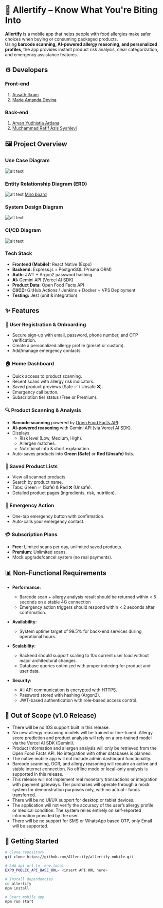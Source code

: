 # 📱 Allertify – Know What You're Biting Into  

**Allertify** is a mobile app that helps people with food allergies make safer choices when buying or consuming packaged products.  
Using **barcode scanning, AI-powered allergy reasoning, and personalized profiles**, the app provides instant product risk analysis, clear categorization, and emergency assistance features.  

## ⚙️ Developers
### Front-end
1. [Ausath Ikram](https://github.com/ausathdzil)
2. [Maria Amanda Devina](https://github.com/marimoria)

### Back-end
1. [Arvan Yudhistia Ardana](https://github.com/arvardy184)
2. [Muchammad Rafif Azis Syahlevi](https://github.com/rafifazs20)

## 🖼️ Project Overview
### Use Case Diagram
![alt text](assets/usecase.png)

### Entity Relationship Diagram (ERD)
![alt text](assets/erd.jpg)
[Miro board](https://miro.com/app/live-embed/uXjVJV8BZn4=/?focusWidget=3458764637279385595&embedMode=view_only_without_ui&embedId=658504284852)

### System Design Diagram
![alt text](assets/system.png)

### CI/CD Diagram
![alt text](assets/cicd.jpg)

### Tech Stack  

- **Frontend (Mobile):** React Native (Expo)  
- **Backend:** Express.js + PostgreSQL (Prisma ORM)  
- **Auth:** JWT + Argon2 password hashing  
- **AI:** Gemini API (Vercel AI SDK)  
- **Product Data:** Open Food Facts API  
- **CI/CD:** GitHub Actions / Jenkins + Docker + VPS Deployment  
- **Testing:** Jest (unit & integration)  

## ✨ Features  
### 👤 User Registration & Onboarding  
- Secure sign-up with email, password, phone number, and OTP verification.  
- Create a personalized allergy profile (preset or custom).  
- Add/manage emergency contacts.  

### 🏠 Home Dashboard  
- Quick access to product scanning.  
- Recent scans with allergy risk indicators.  
- Saved product previews (Safe ✅ / Unsafe ❌).  
- Emergency call button.  
- Subscription tier status (Free or Premium).  

### 🔍 Product Scanning & Analysis  
- **Barcode scanning** powered by [Open Food Facts API](https://world.openfoodfacts.org/).  
- **AI-powered reasoning** with Gemini API (via Vercel AI SDK).  
- Displays:  
  - Risk level (Low, Medium, High).  
  - Allergen matches.  
  - Nutritional info & short explanation.  
- Auto-saves products into **Green (Safe)** or **Red (Unsafe)** lists.  

### 📂 Saved Product Lists  
- View all scanned products.  
- Search by product name.  
- Tabs: Green ✅ (Safe) & Red ❌ (Unsafe).  
- Detailed product pages (ingredients, risk, nutrition).  

### 🚨 Emergency Action  
- One-tap emergency button with confirmation.  
- Auto-calls your emergency contact.  

### 💳 Subscription Plans  
- **Free:** Limited scans per day, unlimited saved products.  
- **Premium:** Unlimited scans.
- Mock upgrade/cancel system (no real payments).

## 📊 Non-Functional Requirements  

- **Performance:**
  - Barcode scan + allergy analysis result should be returned within < 5 seconds on a stable 4G connection
  - Emergency action triggers should respond within < 2 seconds after confirmation.

- **Availability:**
  - System uptime target of 99.5% for back-end services during operational hours.

- **Scalability:**
  - Backend should support scaling to 10x current user load without major architectural changes.
  - Database queries optimized with proper indexing for product and user data.

- **Security:**
  - All API communication is encrypted with HTTPS.
  - Password stored with hashing (Argon2).
  - JWT-based authentication with role-based access control.

## 🚫 Out of Scope (v1.0 Release)  

- There will be no IOS support built in this release.
- No new allergy reasoning models will be trained or fine-tuned. Allergy score prediction and product analysis will rely on a pre-trained model via the Vercel AI SDK (Gemini).
- Product information and allergen analysis will only be retrieved from the Open Food Facts API. No integration with other databases is planned.
- The native mobile app will not include admin dashboard functionality.
- Barcode scanning, OCR, and allergy reasoning will require an active and stable internet connection. No offline mode or local-only analysis is supported in this release.
- This release will not implement real monetary transactions or integration with payment gateways. Tier purchases will operate through a mock system for demonstration purposes only, with no actual - funds transferred.
- There will be no UI/UX support for desktop or tablet devices.
- The application will not verify the accuracy of the user’s allergy profile or medical condition. The system relies entirely on self-reported information provided by the user.
- There will be no support for SMS or WhatsApp based OTP, only Email will be supported. 

## 🚀 Getting Started  
```bash
# Clone repository
git clone https://github.com/Allertify/allertify-mobile.git

# Add api url to .env.local
EXPO_PUBLIC_API_BASE_URL= <insert API URL here>

# Install dependencies
cd allertify
npm install

# Start mobile app
npm run start
```